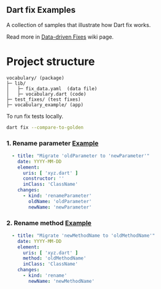 ## Dart fix Examples

A collection of samples that illustrate how Dart fix works.

Read more in [Data-driven Fixes](https://github.com/flutter/flutter/wiki/Data-driven-Fixes#data-driven-fixes) wiki page.

# Project structure
```
vocabulary/ (package)  
├─ lib/  
│   ├─ fix_data.yaml  (data file)  
│   ├─ vocabulary.dart (code)  
├─ test_fixes/ (test fixes)  
├─ vocabulary_example/ (app)  
```

To run fix tests locally.
```sh
dart fix --compare-to-golden
```

### 1. Rename parameter [Example](lib/fix_data.yaml#L16)
```yaml
  - title: "Migrate 'oldParameter to 'newParameter'"
    date: YYYY-MM-DD
    element:
      uris: [ 'xyz.dart' ]
      constructor: ''
      inClass: 'ClassName'
    changes:
      - kind: 'renameParameter'
        oldName: 'oldParameter'
        newName: 'newParameter'
```

### 2. Rename method [Example](lib/fix_data.yaml#L27)
```yaml
  - title: "Migrate 'newMethodName to 'oldMethodName'"
    date: YYYY-MM-DD
    element:
      uris: [ 'xyz.dart' ]
      method: 'oldMethodName'
      inClass: 'ClassName'
    changes:
      - kind: 'rename'
        newName: 'newMethodName'
```

